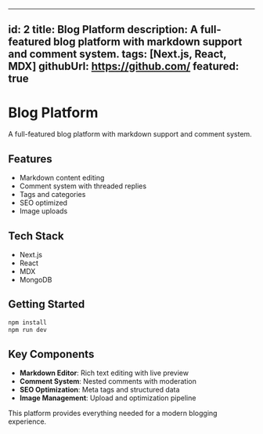 
---
id: 2
title: Blog Platform
description: A full-featured blog platform with markdown support and comment system.
tags: [Next.js, React, MDX]
githubUrl: https://github.com/
featured: true
---

# Blog Platform

A full-featured blog platform with markdown support and comment system.

## Features

- Markdown content editing
- Comment system with threaded replies
- Tags and categories
- SEO optimized
- Image uploads

## Tech Stack

- Next.js
- React
- MDX
- MongoDB

## Getting Started

```bash
npm install
npm run dev
```

## Key Components

- **Markdown Editor**: Rich text editing with live preview
- **Comment System**: Nested comments with moderation
- **SEO Optimization**: Meta tags and structured data
- **Image Management**: Upload and optimization pipeline

This platform provides everything needed for a modern blogging experience.
